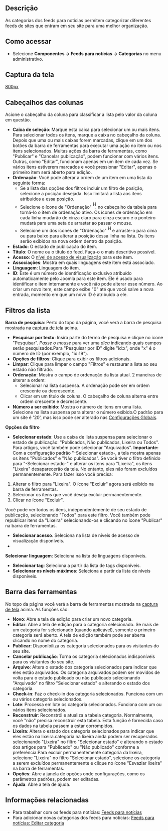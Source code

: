 <!-- Filename: Help4.x:News_Feeds:_Categories / Display title: Ajuda4.x:Feeds para notícias: Categorias -->

## Descrição

As categorias dos feeds para notícias permitem categorizar diferentes
feeds de sites que entram em seu site para uma melhor organização.

## Como acessar

- Selecione **Componentes **→** Feeds para notícias **→** Categorias**
  no menu administrativo.

## Captura da tela

<a
href="https://docs.joomla.org/index.php?title=Special:Upload&amp;wpDestFile=Help-4x-Components-Newsfeeds-Categories-screen-pt-br.png"
class="new"
title="File:Help-4x-Components-Newsfeeds-Categories-screen-pt-br.png">800px</a>

## Cabeçalhos das colunas

Acione o cabeçalho da coluna para classificar a lista pelo valor da
coluna em questão.

- **Caixa de seleção**: Marque esta caixa para selecionar um ou mais
  itens. Para selecionar todos os itens, marque a caixa no cabeçalho da
  coluna. Depois que uma ou mais caixas forem marcadas, clique em um dos
  botões da barra de ferramentas para executar uma ação no item ou nos
  itens selecionados. Muitas ações da barra de ferramentas, como
  "Publicar" e "Cancelar publicação", podem funcionar com vários itens.
  Outras, como "Editar", funcionam apenas em um item de cada vez. Se
  vários itens estiverem marcados e você pressionar "Editar", apenas o
  primeiro item será aberto para edição.
- **Ordenação**: Você pode alterar a ordem de um item em uma lista da
  seguinte forma:
  - Se a lista das opções dos filtros incluir um filtro de posição,
    selecione a posição desejada. Isso limitará a lista aos itens
    atribuídos a essa posição.
  - Selecione o ícone de "Ordenação" <img
    src="https://docs.joomla.org/images/e/ee/Help30-Ordering-colheader-icon.png"
    decoding="async" data-file-width="12" data-file-height="23" width="12"
    height="23" alt="Help30-Ordering-colheader-icon.png" /> no cabeçalho
    da tabela para torná-lo o item de ordenação ativo. Os ícones de
    ordenação em cada linha mudarão de cinza claro para cinza escuro e o
    ponteiro mudará para uma seta de arrastar ao passar o mouse.
  - Selecione um dos ícones de "Ordenação" <img
    src="https://docs.joomla.org/images/8/87/Help30-Ordering-colheader-grab-bar-icon.png"
    decoding="async" data-file-width="10" data-file-height="21" width="10"
    height="21" alt="Help30-Ordering-colheader-grab-bar-icon.png" /> e
    arraste-o para cima ou para baixo para alterar a posição dessa linha
    na lista. Os itens serão exibidos na nova ordem dentro da posição.
- **Estado**: O estado de publicação do item.
- **Título**: O nome ou o título do feed. Faça-o o mais descritivo
  possível.
- **Acesso**: O [nível de acesso de
  visualização](https://docs.joomla.org/Help4.x:Users:_Viewing_Access_Levels/pt-br "Special:MyLanguage/Help4.x:Users: Viewing Access Levels/pt-br")
  para este item.
- **Associações**: Mostra em quais linguagens este item está associado.
- **Linguagem**: Linguagem do item.
- **ID**: Este é um número de identificação exclusivo atribuído
  automaticamente pelo Joomla para este item. Ele é usado para
  identificar o item internamente e você não pode alterar esse número.
  Ao criar um novo item, este campo exibe "0" até que você salve a nova
  entrada, momento em que um novo ID é atribuído a ele.

## Filtros da lista

**Barra de pesquisa**: Perto do topo da página, você verá a barra de
pesquisa mostrada na [captura de tela](#screenshot) acima.

- **Pesquisar por texto**: Insira parte do termo de pesquisa e clique no
  ícone "Pesquisar". *Passe o mouse* para ver uma *dica* indicando quais
  campos serão pesquisados.Para "Pesquisar por ID" digite "id:x", onde
  "x" é o número de ID (por exemplo, "id:19").
- **Opções de filtros**: Clique para exibir os filtros adicionais.
- **Limpar**: Clique para limpar o campo "Filtros" e restaurar a lista
  ao seu estado não filtrado.
- **Ordenação**: Mostra o campo de ordenação da lista atual. 2 maneiras
  de alterar a ordem:
  - Selecionar na lista suspensa. A ordenação pode ser em ordem
    crescente ou decrescente.
  - Clicar em um título de coluna. O cabeçalho de coluna alterna entre
    ordem crescente e decrescente.
- **Número a ser exibido**: Mostra o número de itens em uma lista.
  Selecione na lista suspensa para alterar o número exibido.O padrão
  para um site é '20', mas isso pode ser alterado nas [Configurações
  Globais](https://docs.joomla.org/Help4.x:Site_Global_Configuration/pt-br#defaultlistlimit "Special:MyLanguage/Help4.x:Site Global Configuration/pt-br").

**Opções do filtro**

- **Selecionar estado**: Use a caixa de lista suspensa para selecionar o
  estado de publicação: "Publicados, Não publicados, Lixeira ou Todos".
  Para artigos, você também pode selecionar "Arquivados".
  **Importante:** Com a configuração padrão "-Selecionar estado-, a tela
  mostra apenas os itens "Publicados" e "Não publicados". Se você tiver
  o filtro definido para "-Selecionar estado-" e alterar os itens para
  "Lixeira", os itens "Lixeira" desaparecerão da tela. No entanto, eles
  não foram excluídos permanentemente. Para fazer isso você precisa:

1.  Alterar o filtro para "Lixeira". O ícone "Excluir" agora será
    exibido na barra de ferramentas.
2.  Selecionar os itens que você deseja excluir permanentemente.
3.  Clicar no ícone "Excluir".

Você pode ver todos os itens, independentemente de seu estado de
publicação, selecionando "Todos" para este filtro. Você também pode
republicar itens da "Lixeira" selecionando-os e clicando no ícone
"Publicar" na barra de ferramentas.

- **Selecionar acesso**. Seleciona na lista de níveis de acesso de
  visualização disponíveis.
- 

**Selecionar linguagem**: Seleciona na lista de linguagens disponíveis.

- **Selecionar tag**: Seleciona a partir da lista de tags disponíveis.
- **Selecionar os níveis máximos**: Seleciona a partir da lista de
  níveis disponíveis.

## Barra das ferramentas

No topo da página você verá a barra de ferramentas mostrada na [captura
de tela](#Captura_de_tela) acima. As funções são:

- **Novo**: Abre a tela de edição para criar um novo categoria.
- **Editar**: Abre a tela de edição para o categoria selecionado. Se
  mais de um categoria for selecionado (quando aplicável), somente o
  primeiro categoria será aberto. A tela de edição também pode ser
  aberta clicando no nome do categoria.
- **Publicar**: Disponibiliza os categoria selecionados para os
  visitantes do seu site.
- **Cancelar publicação**: Torna os categoria selecionados indisponíveis
  para os visitantes do seu site.
- **Arquivo**: Altera o estado dos categoria selecionados para indicar
  que eles estão arquivados. Os categoria arquivados podem ser movidos
  de volta para o estado publicado ou não publicado selecionando
  "Arquivado" no filtro "Selecionar estado" e alterando o estado dos
  categoria.
- **Check-in**: Faz o check-in dos categoria selecionados. Funciona com
  um ou vários categoria selecionados.
- **Lote**: Processa em lote os categoria selecionados. Funciona com um
  ou vários itens selecionados.
- **Reconstruir**: Reconstrói e atualiza a tabela categoria.
  Normalmente, você "não" precisa reconstruir esta tabela. Esta função é
  fornecida caso os dados na tabela passem a estar corrompidos.
- **Lixeira**: Altera o estado dos categoria selecionados para indicar
  que eles estão na lixeira.categoria na lixeira ainda podem ser
  recuperados selecionando "Lixeira" no filtro "Selecionar estado" e
  alterando o estado dos artigos para "Publicado" ou "Não publicado"
  conforme a preferência.Para excluir permanentemente categoria da
  lixeira, selecione "Lixeira" no filtro "Selecionar estado", selecione
  os categoria a serem excluídos permanentemente e clique no ícone
  "Esvaziar lixeira" na barra de ferramentas.
- **Opções**: Abre a janela de opções onde configurações, como os
  parâmetros padrões, podem ser editadas.
- **Ajuda**: Abre a tela de ajuda.

## Informações relacionadas

- Para trabalhar com os feeds para notícias: [Feeds para
  notícias](https://docs.joomla.org/Help4.x:News_Feeds/pt-br "Help4.x:News Feeds/pt-br")
- Para adicionar novas categorias dos feeds para notícias: [Feeds para
  notícias: Editar
  categoria](https://docs.joomla.org/Help4.x:News_Feeds:_Edit_Category/pt-br "Help4.x:News Feeds: Edit Category/pt-br")
